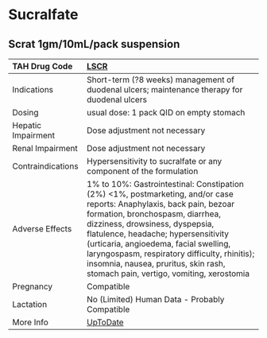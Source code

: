 # Sucralfate

## Scrat 1gm/10mL/pack suspension

| TAH Drug Code      | [LSCR](https://www.tahsda.org.tw/drugs/hissearch.php?drug_code=LSCR)                                                                                                                                                                                                                                                                                                                                            |
|:-------------------|:----------------------------------------------------------------------------------------------------------------------------------------------------------------------------------------------------------------------------------------------------------------------------------------------------------------------------------------------------------------------------------------------------------------|
| Indications        | Short-term (?8 weeks) management of duodenal ulcers; maintenance therapy for duodenal ulcers                                                                                                                                                                                                                                                                                                                    |
| Dosing             | usual dose: 1 pack QID on empty stomach                                                                                                                                                                                                                                                                                                                                                                         |
| Hepatic Impairment | Dose adjustment not necessary                                                                                                                                                                                                                                                                                                                                                                                   |
| Renal Impairment   | Dose adjustment not necessary                                                                                                                                                                                                                                                                                                                                                                                   |
| Contraindications  | Hypersensitivity to sucralfate or any component of the formulation                                                                                                                                                                                                                                                                                                                                              |
| Adverse Effects    | 1% to 10%: Gastrointestinal: Constipation (2%) <1%, postmarketing, and/or case reports: Anaphylaxis, back pain, bezoar formation, bronchospasm, diarrhea, dizziness, drowsiness, dyspepsia, flatulence, headache; hypersensitivity (urticaria, angioedema, facial swelling, laryngospasm, respiratory difficulty, rhinitis); insomnia, nausea, pruritus, skin rash, stomach pain, vertigo, vomiting, xerostomia |
| Pregnancy          | Compatible                                                                                                                                                                                                                                                                                                                                                                                                      |
| Lactation          | No (Limited) Human Data - Probably Compatible                                                                                                                                                                                                                                                                                                                                                                   |
| More Info          | [UpToDate](https://www.uptodate.com/contents/sucralfate-drug-information)                                                                                                                                                                                                                                                                                                                                       |

